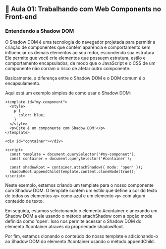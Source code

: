 ## 📝 Aula 01: Trabalhando com Web Components no Front-end
### Entendendo a Shadow DOM
O Shadow DOM é uma tecnologia do navegador projetada para permitir a criação de componentes que contêm aparência e comportamento sem influenciar os demais elementos ao seu redor, escondendo sua estrutura. Ele permite que você crie elementos que possuem estrutura, estilo e comportamento encapsulados, de modo que o JavaScript e o CSS de um componente não corram o risco de afetar outro componente.

Basicamente, a diferença entre o Shadow DOM e o DOM comum é o encapsulamento.

Aqui está um exemplo simples de como usar o Shadow DOM:
```
<template id="my-component">
  <style>
    p {
      color: blue;
    }
  </style>
  <p>Este é um componente com Shadow DOM!</p>
</template>

<div id="container"></div>

<script>
  const template = document.querySelector('#my-component');
  const container = document.querySelector('#container');

  const shadowRoot = container.attachShadow({ mode: 'open' });
  shadowRoot.appendChild(template.content.cloneNode(true));
</script>
```

Neste exemplo, estamos criando um template para o nosso componente com Shadow DOM. O template contém um estilo que define a cor do texto de todos os elementos ``<p>`` como azul e um elemento ``<p>`` com algum conteúdo de texto.

Em seguida, estamos selecionando o elemento #container e anexando um Shadow DOM a ele usando o método attachShadow com a opção mode definida como 'open'. Isso nos permite acessar o Shadow DOM do elemento #container através da propriedade shadowRoot.

Por fim, estamos clonando o conteúdo do nosso template e adicionando-o ao Shadow DOM do elemento #container usando o método appendChild.